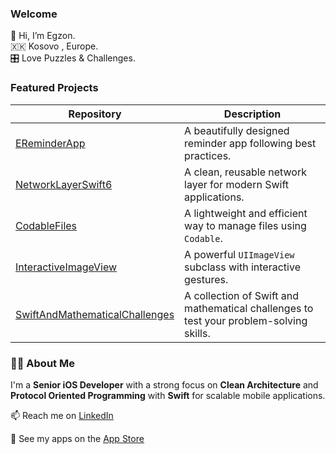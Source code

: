### Welcome
👋 Hi, I’m Egzon.  
🇽🇰 Kosovo , Europe.  
🎛️ Love Puzzles & Challenges.  

### Featured Projects  

| Repository | Description |
|------------|------------
| [EReminderApp](https://github.com/egzonpllana/EReminderApp) | A beautifully designed reminder app following best practices. |
| [NetworkLayerSwift6](https://github.com/egzonpllana/NetworkLayerSwift6) | A clean, reusable network layer for modern Swift applications. |
| [CodableFiles](https://github.com/egzonpllana/CodableFiles) | A lightweight and efficient way to manage files using `Codable`. |
| [InteractiveImageView](https://github.com/egzonpllana/InteractiveImageView) | A powerful `UIImageView` subclass with interactive gestures. |
| [SwiftAndMathematicalChallenges](https://github.com/egzonpllana/SwiftAndMathematicalChallenges) | A collection of Swift and mathematical challenges to test your problem-solving skills. |

### 👨‍💻 About Me  
I'm a **Senior iOS Developer** with a strong focus on **Clean Architecture** and **Protocol Oriented Programming** with **Swift** for scalable mobile applications.  

📫 Reach me on [LinkedIn](https://www.linkedin.com/in/egzon-pllana)

📲 See my apps on the [App Store](https://apps.apple.com/us/app/reminder-smart-schedule/id1506049485)
